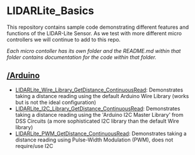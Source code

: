 LIDARLite_Basics
========================================

This repository contains sample code demonstrating different features and functions of the LIDAR-Lite Sensor. As we test with more different micro controllers we will continue to add to this repo. 

*Each micro contoller has its own folder and the README.md within that folder contains documentation for the code within that folder.*


## [/Arduino](arduino)

- [LIDARLite_Wire_Library_GetDistance_ContinuousRead](LIDARLite_Wire_Library_GetDistance_ContinuousRead): Demonstrates taking a distance reading using the default Arduino Wire Library (works but is not the ideal configuration)
- [LIDARLite_I2C_Library_GetDistance_ContinuousRead](LIDARLite_I2C_Library_GetDistance_ContinuousRead): Demonstrates taking a distance reading using the 'Arduino I2C Master Library' from DSS Circuits (a more sophisticated I2C library than the default Wire library)
- [LIDARLite_PWM_GetDistance_ContinuousRead](LIDARLite_PWM_GetDistance_ContinuousRead): Demonstrates taking a distance reading using Pulse-Width Modulation (PWM), does not require/use I2C
